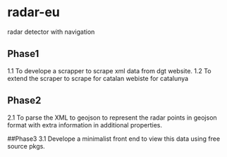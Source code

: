 # radar-eu
radar detector with navigation

## Phase1
1.1 To develope a scrapper to scrape xml data from dgt website.
1.2 To extend the scraper to scrape for catalan webiste for catalunya


## Phase2
2.1 To parse the XML to geojson to represent the radar points in geojson format 
with extra information in additional properties.


##Phase3 
3.1 Develope a minimalist front end to view this data using free source pkgs.
